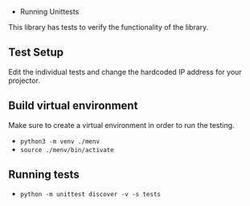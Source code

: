 * Running Unittests

This library has tests to verify the functionality of the library.

## Test Setup

Edit the individual tests and change the hardcoded IP address for your projector.

## Build virtual environment

Make sure to create a virtual environment in order to run the testing.

* `python3 -m venv ./menv`
* `source ./menv/bin/activate`

## Running tests

* `python -m unittest discover -v -s tests`


